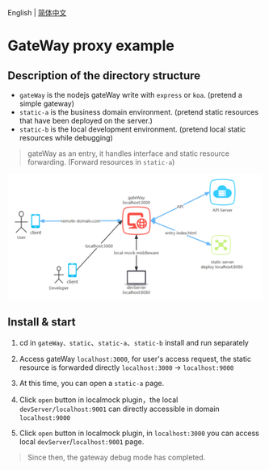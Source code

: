 English | [简体中文](./README_CN.md)

# GateWay proxy example

## Description of the directory structure

- `gateWay` is the nodejs gateWay write with `express` or `koa`. (pretend a simple gateway)
- `static-a` is the business domain environment. (pretend static resources that have been deployed on the server.)
- `static-b` is the local development environment. (pretend local static resources while debugging)

> gateWay as an entry, it handles interface and static resource forwarding. (Forward resources in `static-a`)

<img width="600" src="https://raw.githubusercontent.com/vigory/docs-static/main/local-mock-core/assets/images/h5-gateway.png" alt="h5-gateway" />

## Install & start

1. cd in `gateWay、static`、`static-a`、`static-b` install and run separately
1. Access gateWay `localhost:3000`, for user's access request, the static resource is forwarded directly `localhost:3000` -> `localhost:9000`
1. At this time, you can open a `static-a` page.
1. Click `open` button in localmock plugin，the local `devServer/localhost:9001` can directly accessible in domain `localhost:9000`

1. Click `open` button in localmock plugin, in `localhost:3000` you can access local `devServer`/`localhost:9001` page.

> Since then, the gateway debug mode has completed.
